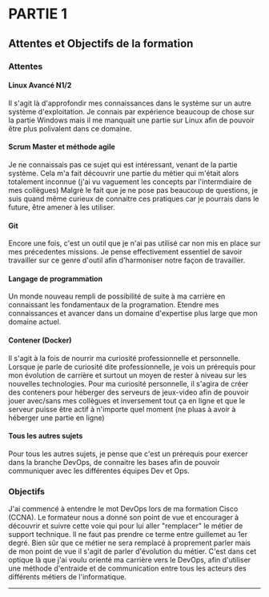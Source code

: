 # **PARTIE 1** 
## **Attentes et Objectifs de la formation**

### **Attentes**

#### **Linux Avancé N1/2**

Il s'agit là d'approfondir mes connaissances dans le système sur un autre système d'exploitation. 
Je connais par expérience beaucoup de chose sur la partie Windows mais il me manquait une partie sur Linux afin de pouvoir être plus polivalent dans ce domaine. 

#### **Scrum Master et méthode agile** 

Je ne connaissais pas ce sujet qui est intéressant, venant de la partie système. 
Cela m'a fait découvrir une partie du métier qui m'était alors totalement inconnue (j'ai vu vaguement les concepts par l'intermdiaire de mes collègues) 
Malgrè le fait que je ne pose pas beaucoup de questions, je suis quand même curieux de connaitre ces pratiques car je pourrais dans le future, être amener à les utiliser. 

#### **Git** 

Encore une fois, c'est un outil que je n'ai pas utilisé car non mis en place sur mes précedentes missions.
Je pense effectivement essentiel de savoir travailler sur ce genre d'outil afin d'harmoniser notre façon de travailler. 

#### **Langage de programmation**

Un monde nouveau rempli de possibilité de suite à ma carrière en connaissant les fondamentaux de la programation.
Etendre mes connaissances et avancer dans un domaine d'expertise plus large que mon domaine actuel. 

#### **Contener (Docker)**

Il s'agit à la fois de nourrir ma curiosité professionnelle et personnelle.
Lorsque je parle de curiosité dite professionnelle, je vois un prérequis pour mon évolution de carrière et surtout un moyen de rester à niveau sur les nouvelles technologies. Pour ma curiosité personnelle, il s'agira de créer des conteners pour héberger des serveurs de jeux-video afin de pouvoir jouer avec/sans mes collègues et inversement tout ça en ligne et que le serveur puisse être actif à n'importe quel moment (ne pluas à avoir à héberger une partie en ligne)

#### **Tous les autres sujets**

Pour tous les autres sujets, je pense que c'est un prérequis pour exercer dans la branche DevOps, de connaitre les bases afin de pouvoir communiquer avec les différentes équipes Dev et Ops. 

### **Objectifs** 

J'ai commencé à entendre le mot DevOps lors de ma formation Cisco (CCNA).
Le formateur nous a donné son point de vue et encourager à découvrir et suivre cette voie qui pour lui aller "remplacer" le métier de support technique.
Il ne faut pas prendre ce terme entre guillemet au 1er degré. Bien sûr que ce métier ne sera remplacé à proprement parler mais de mon point de vue il s'agit de parler d'évolution du métier.
C'est dans cet optique là que j'ai voulu orienté ma carrière vers le DevOps, afin d'utiliser une méthode d'entraide et de communication entre tous les acteurs des différents métiers de l'informatique.

***


